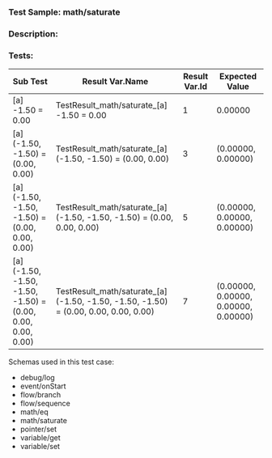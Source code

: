 ### **Test Sample:** math/saturate
### **Description:** 

### Tests:
| Sub Test | Result Var.Name | Result Var.Id | Expected Value
| ----------- | ----------- | ----------- |----------- |
| [a] -1.50 = 0.00 | TestResult_math/saturate_[a] -1.50 = 0.00 | 1 | 0.00000
| [a] (-1.50, -1.50) = (0.00, 0.00) | TestResult_math/saturate_[a] (-1.50, -1.50) = (0.00, 0.00) | 3 | (0.00000, 0.00000)
| [a] (-1.50, -1.50, -1.50) = (0.00, 0.00, 0.00) | TestResult_math/saturate_[a] (-1.50, -1.50, -1.50) = (0.00, 0.00, 0.00) | 5 | (0.00000, 0.00000, 0.00000)
| [a] (-1.50, -1.50, -1.50, -1.50) = (0.00, 0.00, 0.00, 0.00) | TestResult_math/saturate_[a] (-1.50, -1.50, -1.50, -1.50) = (0.00, 0.00, 0.00, 0.00) | 7 | (0.00000, 0.00000, 0.00000, 0.00000)

Schemas used in this test case:
- debug/log
- event/onStart
- flow/branch
- flow/sequence
- math/eq
- math/saturate
- pointer/set
- variable/get
- variable/set
